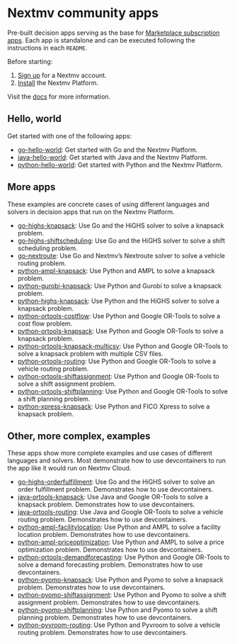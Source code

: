 # Nextmv community apps

Pre-built decision apps serving as the base for [Marketplace subscription
apps][subscription-apps]. Each app is standalone and can be executed following
the instructions in each `README`.

Before starting:

1. [Sign up][signup] for a Nextmv account.
1. [Install][installation] the Nextmv Platform.

Visit the [docs][docs] for more information.

## Hello, world

Get started with one of the following apps:

* [go-hello-world]: Get started with Go and the Nextmv Platform.
* [java-hello-world]: Get started with Java and the Nextmv Platform.
* [python-hello-world]: Get started with Python and the Nextmv Platform.

## More apps

These examples are concrete cases of using different languages and solvers in
decision apps that run on the Nextmv Platform.

* [go-highs-knapsack]: Use Go and the HiGHS solver to solve a knapsack problem.
* [go-highs-shiftscheduling]: Use Go and the HiGHS solver to solve a shift
  scheduling problem.
* [go-nextroute]: Use Go and Nextmv’s Nextroute solver to solve a vehicle
  routing problem.
* [python-ampl-knapsack]: Use Python and AMPL to solve a knapsack problem.
* [python-gurobi-knapsack]: Use Python and Gurobi to solve a knapsack problem.
* [python-highs-knapsack]: Use Python and the HiGHS solver to solve a knapsack
  problem.
* [python-ortools-costflow]: Use Python and Google OR-Tools to solve a cost
  flow problem.
* [python-ortools-knapsack]: Use Python and Google OR-Tools to solve a knapsack
  problem.
* [python-ortools-knapsack-multicsv]: Use Python and Google OR-Tools to solve a
  knapsack problem with multiple CSV files.
* [python-ortools-routing]: Use Python and Google OR-Tools to solve a vehicle
  routing problem.
* [python-ortools-shiftassignment]: Use Python and Google OR-Tools to solve a
  shift assignment problem.
* [python-ortools-shiftplanning]: Use Python and Google OR-Tools to solve a
  shift planning problem.
* [python-xpress-knapsack]: Use Python and FICO Xpress to solve a knapsack
  problem.

## Other, more complex, examples

These apps show more complete examples and use cases of different languages and
solvers. Most demonstrate how to use devcontainers to run the app like it would
run on Nextmv Cloud.

* [go-highs-orderfulfillment]: Use Go and the HiGHS solver to solve an order
  fulfillment problem. Demonstrates how to use devcontainers.
* [java-ortools-knapsack]: Use Java and Google OR-Tools to solve a knapsack
  problem. Demonstrates how to use devcontainers.
* [java-ortools-routing]: Use Java and Google OR-Tools to solve a vehicle
  routing problem. Demonstrates how to use devcontainers.
* [python-ampl-facilitylocation]: Use Python and AMPL to solve a facility
  location problem. Demonstrates how to use devcontainers.
* [python-ampl-priceoptimization]: Use Python and AMPL to solve a price
  optimization problem. Demonstrates how to use devcontainers.
* [python-ortools-demandforecasting]: Use Python and Google OR-Tools to solve a
  demand forecasting problem. Demonstrates how to use devcontainers.
* [python-pyomo-knapsack]: Use Python and Pyomo to solve a knapsack problem.
  Demonstrates how to use devcontainers.
* [python-pyomo-shiftassignment]: Use Python and Pyomo to solve a shift
  assignment problem. Demonstrates how to use devcontainers.
* [python-pyomo-shiftplanning]: Use Python and Pyomo to solve a shift planning
  problem. Demonstrates how to use devcontainers.
* [python-pyvroom-routing]: Use Python and Pyvroom to solve a vehicle routing
  problem. Demonstrates how to use devcontainers.

[subscription-apps]: https://nextmv.io/docs/platform/deploy-app/subscription-apps
[installation]: https://nextmv.io/docs/platform/installation
[docs]: https://nextmv.io/docs
[signup]: https://cloud.nextmv.io

[go-hello-world]: ./go-hello-world/README.md
[java-hello-world]: ./java-hello-world/README.md
[python-hello-world]: ./python-hello-world/README.md
[go-highs-knapsack]: ./go-highs-knapsack/README.md
[go-highs-orderfulfillment]: ./go-highs-orderfulfillment/README.md
[go-highs-shiftscheduling]: ./go-highs-shiftscheduling/README.md
[go-nextroute]: ./go-nextroute/README.md
[java-ortools-knapsack]: ./java-ortools-knapsack/README.md
[java-ortools-routing]: ./java-ortools-routing/README.md
[python-ampl-facilitylocation]: ./python-ampl-facilitylocation/README.md
[python-ampl-knapsack]: ./python-ampl-knapsack/README.md
[python-ampl-priceoptimization]: ./python-ampl-priceoptimization/README.md
[python-gurobi-knapsack]: ./python-gurobi-knapsack/README.md
[python-highs-knapsack]: ./python-highs-knapsack/README.md
[python-ortools-costflow]: ./python-ortools-costflow/README.md
[python-ortools-demandforecasting]: ./python-ortools-demandforecasting/README.md
[python-ortools-knapsack]: ./python-ortools-knapsack/README.md
[python-ortools-knapsack-multicsv]: ./python-ortools-knapsack-multicsv/README.md
[python-ortools-routing]: ./python-ortools-routing/README.md
[python-ortools-shiftassignment]: ./python-ortools-shiftassignment/README.md
[python-ortools-shiftplanning]: ./python-ortools-shiftplanning/README.md
[python-pyomo-knapsack]: ./python-pyomo-knapsack/README.md
[python-pyomo-shiftassignment]: ./python-pyomo-shiftassignment/README.md
[python-pyomo-shiftplanning]: ./python-pyomo-shiftplanning/README.md
[python-pyvroom-routing]: ./python-pyvroom-routing/README.md
[python-xpress-knapsack]: ./python-xpress-knapsack/README.md
